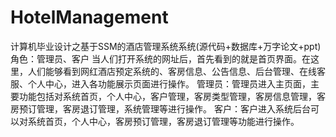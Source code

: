 # HotelManagement
计算机毕业设计之基于SSM的酒店管理系统系统(源代码+数据库+万字论文+ppt)角色：管理员、客户  当人们打开系统的网址后，首先看到的就是首页界面。在这里，人们能够看到网红酒店预定系统的、客房信息、公告信息、后台管理、在线客服、个人中心，进入各功能展示页面进行操作。  管理员：管理员进入主页面，主要功能包括对系统首页，个人中心，客户管理，客房类型管理，客房信息管理，客房预订管理，客房退订管理，系统管理等进行操作。  客户：客户进入系统后台可以对系统首页，个人中心，客房预订管理，客房退订管理等功能进行操作。
